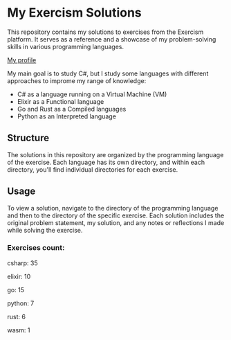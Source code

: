 # My Exercism Solutions

This repository contains my solutions to exercises from the Exercism platform. It serves as a reference and a showcase of my problem-solving skills in various programming languages.

[My profile](https://exercism.org/profiles/carmosilva-vinicius)

My main goal is to study C#, but I study some languages with different approaches to improme my range of knowledge:

- C# as a language running on a Virtual Machine (VM)
- Elixir as a Functional language
- Go and Rust as a Compiled languages
-  Python as an Interpreted language


## Structure

The solutions in this repository are organized by the programming language of the exercise. Each language has its own directory, and within each directory, you'll find individual directories for each exercise.

## Usage

To view a solution, navigate to the directory of the programming language and then to the directory of the specific exercise. Each solution includes the original problem statement, my solution, and any notes or reflections I made while solving the exercise.

### Exercises count:
















csharp: 35

elixir: 10

go: 15

python: 7

rust: 6

wasm: 1


